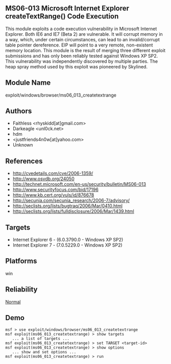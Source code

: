 ## MS06-013 Microsoft Internet Explorer createTextRange() Code Execution

This module exploits a code execution vulnerability in 
Microsoft Internet Explorer. Both IE6 and IE7 (Beta 2) are 
vulnerable. It will corrupt memory in a way, which, under 
certain circumstances, can lead to an invalid/corrupt table 
pointer dereference. EIP will point to a very remote, 
non-existent memory location. This module is the result of 
merging three different exploit submissions and has only 
been reliably tested against Windows XP SP2. This 
vulnerability was independently discovered by multiple 
parties. The heap spray method used by this exploit was 
pioneered by Skylined.


## Module Name
exploit/windows/browser/ms06_013_createtextrange

## Authors
* Faithless <rhyskidd[at]gmail.com>
* Darkeagle <unl0ck.net>
* hdm
* <justfriends4n0w[at]yahoo.com>
* Unknown


## References
* http://cvedetails.com/cve/2006-1359/
* http://www.osvdb.org/24050
* http://technet.microsoft.com/en-us/security/bulletin/MS06-013
* http://www.securityfocus.com/bid/17196
* http://www.kb.cert.org/vuls/id/876678
* http://secunia.com/secunia_research/2006-7/advisory/
* http://seclists.org/lists/bugtraq/2006/Mar/0410.html
* http://seclists.org/lists/fulldisclosure/2006/Mar/1439.html



## Targets
* Internet Explorer 6 - (6.0.3790.0 - Windows XP SP2)
* Internet Explorer 7 - (7.0.5229.0 - Windows XP SP2)


## Platforms
win

## Reliability
[Normal](https://github.com/rapid7/metasploit-framework/wiki/Exploit-Ranking)

## Demo

```
msf > use exploit/windows/browser/ms06_013_createtextrange
msf exploit(ms06_013_createtextrange) > show targets
   ... a list of targets ...
msf exploit(ms06_013_createtextrange) > set TARGET <target-id>
msf exploit(ms06_013_createtextrange) > show options
   ... show and set options ...
msf exploit(ms06_013_createtextrange) > run
```
    
    